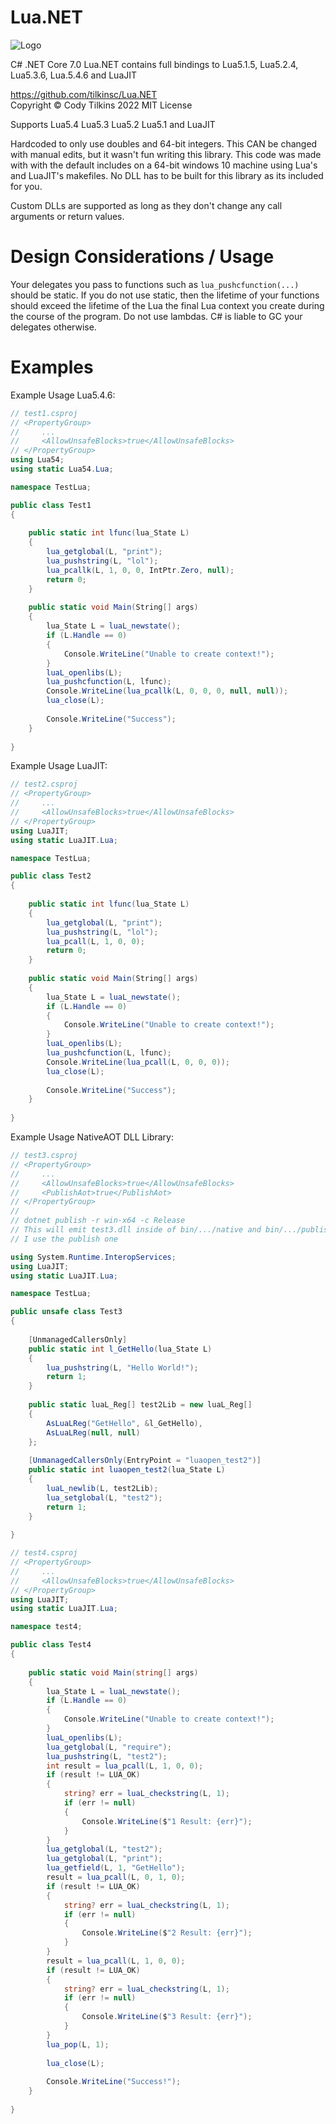 # Lua.NET
![Logo](https://raw.githubusercontent.com/tilkinsc/Lua.NET/main/Lua.NET.Logo.png)

C# .NET Core 7.0
Lua.NET contains full bindings to Lua5.1.5, Lua5.2.4, Lua5.3.6, Lua.5.4.6 and LuaJIT

https://github.com/tilkinsc/Lua.NET  
Copyright © Cody Tilkins 2022 MIT License  

Supports Lua5.4 Lua5.3 Lua5.2 Lua5.1 and LuaJIT  

Hardcoded to only use doubles and 64-bit integers.
This CAN be changed with manual edits, but it wasn't fun writing this library.
This code was made with with the default includes on a 64-bit windows 10 machine using Lua's and LuaJIT's makefiles.
No DLL has to be built for this library as its included for you.

Custom DLLs are supported as long as they don't change any call arguments or return values.

# Design Considerations / Usage

Your delegates you pass to functions such as `lua_pushcfunction(...)` should be static.
If you do not use static, then the lifetime of your functions should exceed the lifetime of the Lua the final Lua context you create during the course of the program.
Do not use lambdas.
C# is liable to GC your delegates otherwise.

# Examples

Example Usage Lua5.4.6:
```C#
// test1.csproj
// <PropertyGroup>
//     ...
//     <AllowUnsafeBlocks>true</AllowUnsafeBlocks>
// </PropertyGroup>
using Lua54;
using static Lua54.Lua;

namespace TestLua;

public class Test1
{
	
	public static int lfunc(lua_State L)
	{
		lua_getglobal(L, "print");
		lua_pushstring(L, "lol");
		lua_pcallk(L, 1, 0, 0, IntPtr.Zero, null);
		return 0;
	}
	
	public static void Main(String[] args)
	{
		lua_State L = luaL_newstate();
		if (L.Handle == 0)
		{
			Console.WriteLine("Unable to create context!");
		}
		luaL_openlibs(L);
		lua_pushcfunction(L, lfunc);
		Console.WriteLine(lua_pcallk(L, 0, 0, 0, null, null));
		lua_close(L);
		
		Console.WriteLine("Success");
	}
	
}
```

Example Usage LuaJIT:
```C#
// test2.csproj
// <PropertyGroup>
//     ...
//     <AllowUnsafeBlocks>true</AllowUnsafeBlocks>
// </PropertyGroup>
using LuaJIT;
using static LuaJIT.Lua;

namespace TestLua;

public class Test2
{
	
	public static int lfunc(lua_State L)
	{
		lua_getglobal(L, "print");
		lua_pushstring(L, "lol");
		lua_pcall(L, 1, 0, 0);
		return 0;
	}
	
	public static void Main(String[] args)
	{
		lua_State L = luaL_newstate();
		if (L.Handle == 0)
		{
			Console.WriteLine("Unable to create context!");
		}
		luaL_openlibs(L);
		lua_pushcfunction(L, lfunc);
		Console.WriteLine(lua_pcall(L, 0, 0, 0));
		lua_close(L);
		
		Console.WriteLine("Success");
	}
	
}
```

Example Usage NativeAOT DLL Library:
```C#
// test3.csproj
// <PropertyGroup>
//     ...
//     <AllowUnsafeBlocks>true</AllowUnsafeBlocks>
//     <PublishAot>true</PublishAot>
// </PropertyGroup>
//
// dotnet publish -r win-x64 -c Release
// This will emit test3.dll inside of bin/.../native and bin/.../publish
// I use the publish one

using System.Runtime.InteropServices;
using LuaJIT;
using static LuaJIT.Lua;

namespace TestLua;

public unsafe class Test3
{
	
	[UnmanagedCallersOnly]
	public static int l_GetHello(lua_State L)
	{
		lua_pushstring(L, "Hello World!");
		return 1;
	}
	
	public static luaL_Reg[] test2Lib = new luaL_Reg[]
	{
		AsLuaLReg("GetHello", &l_GetHello),
		AsLuaLReg(null, null)
	};
	
	[UnmanagedCallersOnly(EntryPoint = "luaopen_test2")]
	public static int luaopen_test2(lua_State L)
	{
		luaL_newlib(L, test2Lib);
		lua_setglobal(L, "test2");
		return 1;
	}
	
}

// test4.csproj
// <PropertyGroup>
//     ...
//     <AllowUnsafeBlocks>true</AllowUnsafeBlocks>
// </PropertyGroup>
using LuaJIT;
using static LuaJIT.Lua;

namespace test4;

public class Test4
{
	
	public static void Main(string[] args)
	{
		lua_State L = luaL_newstate();
		if (L.Handle == 0)
		{
			Console.WriteLine("Unable to create context!");
		}
		luaL_openlibs(L);
		lua_getglobal(L, "require");
		lua_pushstring(L, "test2");
		int result = lua_pcall(L, 1, 0, 0);
		if (result != LUA_OK)
		{
			string? err = luaL_checkstring(L, 1);
			if (err != null)
			{
				Console.WriteLine($"1 Result: {err}");
			}
		}
		lua_getglobal(L, "test2");
		lua_getglobal(L, "print");
		lua_getfield(L, 1, "GetHello");
		result = lua_pcall(L, 0, 1, 0);
		if (result != LUA_OK)
		{
			string? err = luaL_checkstring(L, 1);
			if (err != null)
			{
				Console.WriteLine($"2 Result: {err}");
			}
		}
		result = lua_pcall(L, 1, 0, 0);
		if (result != LUA_OK)
		{
			string? err = luaL_checkstring(L, 1);
			if (err != null)
			{
				Console.WriteLine($"3 Result: {err}");
			}
		}
		lua_pop(L, 1);
		
		lua_close(L);
		
		Console.WriteLine("Success!");
	}
	
}
```
